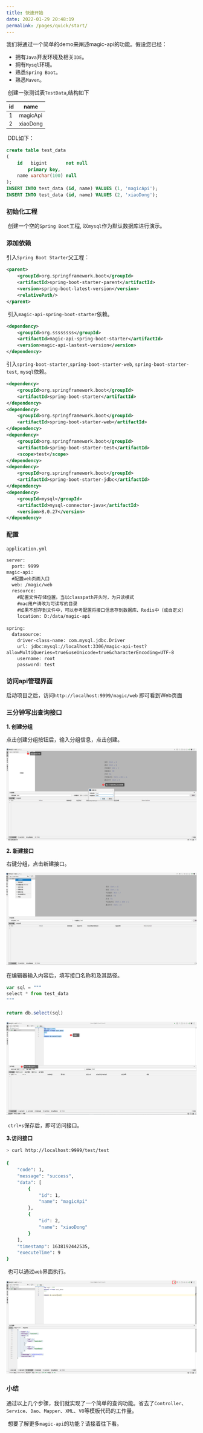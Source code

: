 ```yaml
---
title: 快速开始
date: 2022-01-29 20:48:19
permalink: /pages/quick/start/
---
```


我们将通过一个简单的demo来阐述magic-api的功能。假设您已经：

* 拥有`Java`开发环境及相关`IDE`。
* 拥有`Mysql`环境。
* 熟悉`Spring Boot`。
* 熟悉`Maven`。



​	创建一张测试表`TestData`,结构如下

| id   | name     |
| ---- | -------- |
| 1    | magicApi |
| 2    | xiaoDong |

​	DDL如下：

```sql
create table test_data
(
    id   bigint       not null
        primary key,
    name varchar(100) null
);
INSERT INTO test_data (id, name) VALUES (1, 'magicApi');
INSERT INTO test_data (id, name) VALUES (2, 'xiaoDong');
```

### 初始化工程

​	创建一个空的`Spring Boot`工程, 以`mysql`作为默认数据库进行演示。

### 添加依赖

引入`Spring Boot Starter`父工程：

```xml
<parent>
    <groupId>org.springframework.boot</groupId>
    <artifactId>spring-boot-starter-parent</artifactId>
    <version>spring-boot-latest-version</version>
    <relativePath/>
</parent>
```

​	引入`magic-api-spring-boot-starter`依赖。

```xml
<dependency>
    <groupId>org.ssssssss</groupId>
    <artifactId>magic-api-spring-boot-starter</artifactId>
    <version>magic-api-lastest-version</version>
</dependency>
```

​	引入`spring-boot-starter`,`spring-boot-starter-web`, `spring-boot-starter-test`, `mysql`依赖。

```xml
<dependency>
    <groupId>org.springframework.boot</groupId>
    <artifactId>spring-boot-starter</artifactId>
</dependency>
<dependency>
    <groupId>org.springframework.boot</groupId>
    <artifactId>spring-boot-starter-web</artifactId>
</dependency>
<dependency>
    <groupId>org.springframework.boot</groupId>
    <artifactId>spring-boot-starter-test</artifactId>
    <scope>test</scope>
</dependency>
<dependency>
    <groupId>org.springframework.boot</groupId>
    <artifactId>spring-boot-starter-jdbc</artifactId>
</dependency>
<dependency>
    <groupId>mysql</groupId>
    <artifactId>mysql-connector-java</artifactId>
    <version>8.0.27</version>
</dependency>
```

### 配置

​`application.yml`

```properties
server:
  port: 9999
magic-api:
  #配置web页面入口
  web: /magic/web
  resource:
  	#配置文件存储位置。当以classpath开头时，为只读模式
    #mac用户请改为可读写的目录
    #如果不想存到文件中，可以参考配置将接口信息存到数据库、Redis中（或自定义）
    location: D:/data/magic-api

spring:
  datasource:
    driver-class-name: com.mysql.jdbc.Driver
    url: jdbc:mysql://localhost:3306/magic-api-test?allowMultiQueries=true&useUnicode=true&characterEncoding=UTF-8
    username: root
    password: test
```
### 访问api管理界面

启动项目之后，访问`http://localhost:9999/magic/web` 即可看到Web页面

### 三分钟写出查询接口

**1. 创建分组**

  点击创建分组按钮后，输入分组信息，点击创建。

![](../../.vuepress/public/images/quickstart-create-group.png)

**2. 新建接口**

  右键分组，点击新建接口。

![](../../.vuepress/public/images/quickstart-create-interface1.png)

  在编辑器输入内容后，填写接口名称和及其路径。

```js
var sql = """
select * from test_data
"""

return db.select(sql)
```

![](../../.vuepress/public/images/quickstart-create-interface2.png)

​	`ctrl+s`保存后，即可访问接口。

**3.访问接口**

```sh
> curl http://localhost:9999/test/test

{
    "code": 1,
    "message": "success",
    "data": [
        {
            "id": 1,
            "name": "magicApi"
        },
        {
            "id": 2,
            "name": "xiaoDong"
        }
    ],
    "timestamp": 1638192442535,
    "executeTime": 9
}
```

​	也可以通过`web`界面执行。

![](../../.vuepress/public/images/quickstart-test-api.png)

### 小结

​	通过以上几个步骤，我们就实现了一个简单的查询功能。省去了`Controller`、`Service`、`Dao`、`Mapper`、`XML`、`VO`等模板代码的工作量。

​	想要了解更多`magic-api`的功能？请接着往下看。
